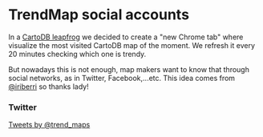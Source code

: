TrendMap social accounts
========================

In a [CartoDB leapfrog](http://blog.cartodb.com/TrendMap/) we decided to
create a "new Chrome tab" where visualize the most visited CartoDB map
of the moment. We refresh it every 20 minutes checking which one is
trendy.

But nowadays this is not enough, map makers want to know that through social
networks, as in Twitter, Facebook,...etc. This idea comes from [@iriberri](http://twitter.com/iriberri) so
thanks lady!


### Twitter
<a class="twitter-timeline" href="https://twitter.com/trend_maps" data-widget-id="618338344259448832">Tweets by @trend_maps</a>
<script>!function(d,s,id){var js,fjs=d.getElementsByTagName(s)[0],p=/^http:/.test(d.location)?'http':'https';if(!d.getElementById(id)){js=d.createElement(s);js.id=id;js.src=p+"://platform.twitter.com/widgets.js";fjs.parentNode.insertBefore(js,fjs);}}(document,"script","twitter-wjs");</script>